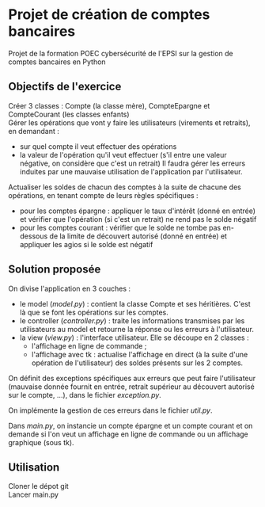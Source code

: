 # Projet de création de comptes bancaires
Projet de la formation POEC cybersécurité de l'EPSI sur la gestion de comptes bancaires en Python


## Objectifs de l'exercice

Créer 3 classes : Compte (la classe mère), CompteEpargne et CompteCourant (les classes enfants)   
Gérer les opérations que vont y faire les utilisateurs (virements et retraits), en demandant :
- sur quel compte il veut effectuer des opérations
- la valeur de l'opération qu'il veut effectuer (s'il entre une valeur négative, on considère que c'est un retrait)
Il faudra gérer les erreurs induites par une mauvaise utilisation de l'application par l'utilisateur.   

Actualiser les soldes de chacun des comptes à la suite de chacune des opérations, en tenant compte de leurs règles spécifiques :
- pour les comptes épargne : appliquer le taux d'intérêt (donné en entrée) et vérifier que l'opération (si c'est un retrait) ne rend pas le solde négatif
- pour les comptes courant : vérifier que le solde ne tombe pas en-dessous de la limite de découvert autorisé (donné en entrée) et appliquer les agios si le solde est négatif


## Solution proposée

On divise l'application en 3 couches :
- le model (_model.py_) : contient la classe Compte et ses héritières. C'est là que se font les opérations sur les comptes.
- le controller (_controller.py_) : traite les informations transmises par les utilisateurs au model et retourne la réponse ou les erreurs à l'utilisateur.
- la view (_view.py_) : l'interface utilisateur. Elle se découpe en 2 classes : 
  - l'affichage en ligne de commande ;
  - l'affichage avec tk : actualise l'affichage en direct (à la suite d'une opération de l'utilisateur) des soldes présents sur les 2 comptes.   

On définit des exceptions spécifiques aux erreurs que peut faire l'utilisateur (mauvaise donnée fournit en entrée, retrait supérieur au découvert autorisé sur le compte, ...), dans le fichier _exception.py_.   

On implémente la gestion de ces erreurs dans le fichier _util.py_.

Dans _main.py_, on instancie un compte épargne et un compte courant et on demande si l'on veut un affichage en ligne de commande ou un affichage graphique (sous tk).


## Utilisation

Cloner le dépot git   
Lancer main.py

